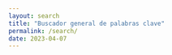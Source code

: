 ```yaml
---
layout: search
title: "Buscador general de palabras clave"
permalink: /search/
date: 2023-04-07
---
```

